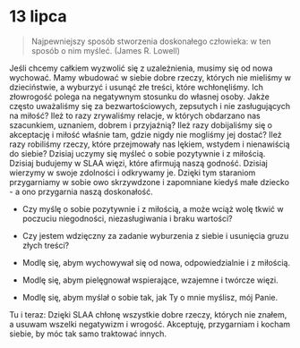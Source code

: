 
# 13 lipca

> Najpewniejszy sposób stworzenia doskonałego człowieka: w ten sposób o nim myśleć. (James R. Lowell)

Jeśli chcemy całkiem wyzwolić się z uzależnienia, musimy się od nowa wychować. Mamy wbudować w siebie dobre rzeczy, których nie mieliśmy w dzieciństwie, a wyburzyć i usunąć złe treści, które wchłonęliśmy. Ich złowrogość polega na negatywnym stosunku do własnej osoby. Jakże często uważaliśmy się za bezwartościowych, zepsutych i nie zasługujących na miłość? Ileż to razy zrywaliśmy relacje, w których obdarzano nas szacunkiem, uznaniem, dobrem i przyjaźnią? Ileż razy dobijaliśmy się o akceptację i miłość właśnie tam, gdzie nigdy nie mogliśmy jej dostać? Ileż razy robiliśmy rzeczy, które przejmowały nas lękiem, wstydem i nienawiścią do siebie? Dzisiaj uczymy się myśleć o sobie pozytywnie i z miłością. Dzisiaj budujemy w SLAA więzi, które afirmują naszą godność. Dzisiaj wierzymy w swoje zdolności i odkrywamy je. Dzięki tym staraniom przygarniamy w sobie owo skrzywdzone i zapomniane kiedyś małe dziecko - a ono przygarnia naszą doskonałość.

- Czy myślę o sobie pozytywnie i z miłością, a może wciąż wolę tkwić w poczuciu niegodności, niezasługiwania i braku wartości?
- Czy jestem wdzięczny za zadanie wyburzenia z siebie i usunięcia gruzu złych treści?

- Modlę się, abym wychowywał się od nowa, odpowiedzialnie i z miłością.
- Modlę się, abym pielęgnował wspierające, wzajemne i twórcze więzi.
- Modlę się, abym myślał o sobie tak, jak Ty o mnie myślisz, mój Panie.

Tu i teraz: Dzięki SLAA chłonę wszystkie dobre rzeczy, których nie znałem, a usuwam wszelki negatywizm i wrogość. Akceptuję, przygarniam i kocham siebie, by móc tak samo traktować innych.
